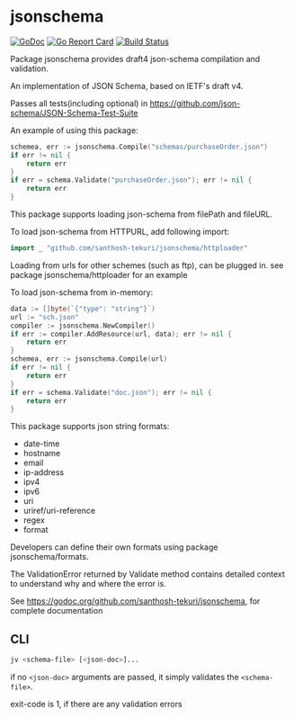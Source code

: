 # jsonschema

[![GoDoc](https://godoc.org/github.com/santhosh-tekuri/jsonschema?status.svg)](https://godoc.org/github.com/santhosh-tekuri/jsonschema)
[![Go Report Card](https://goreportcard.com/badge/github.com/santhosh-tekuri/jsonschema)](https://goreportcard.com/report/github.com/santhosh-tekuri/jsonschema)
[![Build Status](https://travis-ci.org/santhosh-tekuri/jsonschema.svg?branch=master)](https://travis-ci.org/santhosh-tekuri/jsonschema)

Package jsonschema provides draft4 json-schema compilation and validation.

An implementation of JSON Schema, based on IETF's draft v4. 

Passes all tests(including optional) in https://github.com/json-schema/JSON-Schema-Test-Suite

An example of using this package:

```go
schemea, err := jsonschema.Compile("schemas/purchaseOrder.json")
if err != nil {
    return err
}
if err = schema.Validate("purchaseOrder.json"); err != nil {
    return err
}
```

This package supports loading json-schema from filePath and fileURL.

To load json-schema from HTTPURL, add following import:

```go
import _ "github.com/santhosh-tekuri/jsonschema/httploader"
```

Loading from urls for other schemes (such as ftp), can be plugged in. see package jsonschema/httploader
for an example

To load json-schema from in-memory:

```go
data := []byte(`{"type": "string"}`)
url := "sch.json"
compiler := jsonschema.NewCompiler()
if err := compiler.AddResource(url, data); err != nil {
    return err
}
schemea, err := jsonschema.Compile(url)
if err != nil {
    return err
}
if err = schema.Validate("doc.json"); err != nil {
    return err
}
```

This package supports json string formats: 
- date-time
- hostname
- email
- ip-address
- ipv4
- ipv6
- uri
- uriref/uri-reference
- regex
- format

Developers can define their own formats using package jsonschema/formats.

The ValidationError returned by Validate method contains detailed context to understand why and where the error is.

See https://godoc.org/github.com/santhosh-tekuri/jsonschema, for complete documentation

## CLI

```bash
jv <schema-file> [<json-doc>]...
```

if no `<json-doc>` arguments are passed, it simply validates the `<schema-file>`.

exit-code is 1, if there are any validation errors

